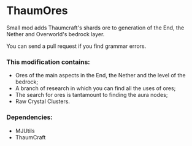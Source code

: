 # ThaumOres

Small mod adds Thaumcraft's shards ore to generation of the End, the Nether and Overworld's bedrock layer.

You can send a pull request if you find grammar errors.

### This modification contains: ###
* Ores of the main aspects in the End, the Nether and the level of the bedrock;
* A branch of research in which you can find all the uses of ores;
* The search for ores is tantamount to finding the aura nodes;
* Raw Crystal Clusters.

### Dependencies: ###
* MJUtils
* ThaumCraft
